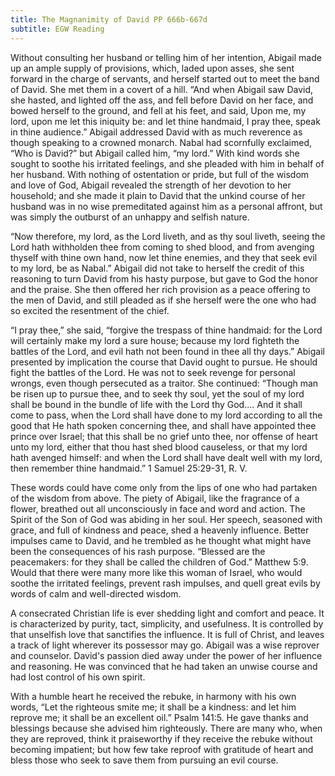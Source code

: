 ```yaml
---
title: The Magnanimity of David PP 666b-667d
subtitle: EGW Reading
---
```


Without consulting her husband or telling him of her intention, Abigail made up an ample supply of provisions, which, laded upon asses, she sent forward in the charge of servants, and herself started out to meet the band of David. She met them in a covert of a hill. “And when Abigail saw David, she hasted, and lighted off the ass, and fell before David on her face, and bowed herself to the ground, and fell at his feet, and said, Upon me, my lord, upon me let this iniquity be: and let thine handmaid, I pray thee, speak in thine audience.” Abigail addressed David with as much reverence as though speaking to a crowned monarch. Nabal had scornfully exclaimed, “Who is David?” but Abigail called him, “my lord.” With kind words she sought to soothe his irritated feelings, and she pleaded with him in behalf of her husband. With nothing of ostentation or pride, but full of the wisdom and love of God, Abigail revealed the strength of her devotion to her household; and she made it plain to David that the unkind course of her husband was in no wise premeditated against him as a personal affront, but was simply the outburst of an unhappy and selfish nature.

“Now therefore, my lord, as the Lord liveth, and as thy soul liveth, seeing the Lord hath withholden thee from coming to shed blood, and from avenging thyself with thine own hand, now let thine enemies, and they that seek evil to my lord, be as Nabal.” Abigail did not take to herself the credit of this reasoning to turn David from his hasty purpose, but gave to God the honor and the praise. She then offered her rich provision as a peace offering to the men of David, and still pleaded as if she herself were the one who had so excited the resentment of the chief.

“I pray thee,” she said, “forgive the trespass of thine handmaid: for the Lord will certainly make my lord a sure house; because my lord fighteth the battles of the Lord, and evil hath not been found in thee all thy days.” Abigail presented by implication the course that David ought to pursue. He should fight the battles of the Lord. He was not to seek revenge for personal wrongs, even though persecuted as a traitor. She continued: “Though man be risen up to pursue thee, and to seek thy soul, yet the soul of my lord shall be bound in the bundle of life with the Lord thy God.... And it shall come to pass, when the Lord shall have done to my lord according to all the good that He hath spoken concerning thee, and shall have appointed thee prince over Israel; that this shall be no grief unto thee, nor offense of heart unto my lord, either that thou hast shed blood causeless, or that my lord hath avenged himself: and when the Lord shall have dealt well with my lord, then remember thine handmaid.” 1 Samuel 25:29-31, R. V.

These words could have come only from the lips of one who had partaken of the wisdom from above. The piety of Abigail, like the fragrance of a flower, breathed out all unconsciously in face and word and action. The Spirit of the Son of God was abiding in her soul. Her speech, seasoned with grace, and full of kindness and peace, shed a heavenly influence. Better impulses came to David, and he trembled as he thought what might have been the consequences of his rash purpose. “Blessed are the peacemakers: for they shall be called the children of God.” Matthew 5:9. Would that there were many more like this woman of Israel, who would soothe the irritated feelings, prevent rash impulses, and quell great evils by words of calm and well-directed wisdom.

A consecrated Christian life is ever shedding light and comfort and peace. It is characterized by purity, tact, simplicity, and usefulness. It is controlled by that unselfish love that sanctifies the influence. It is full of Christ, and leaves a track of light wherever its possessor may go. Abigail was a wise reprover and counselor. David's passion died away under the power of her influence and reasoning. He was convinced that he had taken an unwise course and had lost control of his own spirit.

With a humble heart he received the rebuke, in harmony with his own words, “Let the righteous smite me; it shall be a kindness: and let him reprove me; it shall be an excellent oil.” Psalm 141:5. He gave thanks and blessings because she advised him righteously. There are many who, when they are reproved, think it praiseworthy if they receive the rebuke without becoming impatient; but how few take reproof with gratitude of heart and bless those who seek to save them from pursuing an evil course.
